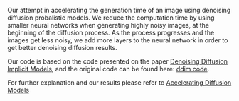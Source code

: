 Our attempt in accelerating the generation time of an image using denoising diffusion probalistic models. 
We reduce the computation time by using smaller neural networks when generating highly noisy images, at the beginning of the diffusion process. 
As the process progresses and the images get less noisy, we add more layers to the neural network in order to get better denoising diffusion results.

Our code is based on the code presented on the paper [Denoising Diffusion Implicit Models](https://arxiv.org/abs/2010.02502), and the original
code can be found here: [ddim code](https://github.com/ermongroup/ddim). 

For further explanation and our results please refer to [Accelerating Diffusion Models](https://github.com/shellymeir/Diffusion-Models-Acceleration/blob/main/Accelaration_diffusion.pdf)
